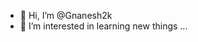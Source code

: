 - 👋 Hi, I’m @Gnanesh2k
- 👀 I’m interested in learning new things
 ...


<!---
Gnanesh2k/Gnanesh2k is a ✨ special ✨ repository because its `README.md` (this file) appears on your GitHub profile.
You can click the Preview link to take a look at your changes.
--->
